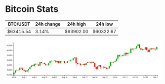 # Bitcoin Stats

BTC/USDT|24h change|24h high|24h low|
|---|---|---|---|
|$63415.54|3.14%|$63902.00|$60322.67|

<img src="./chart.svg">

